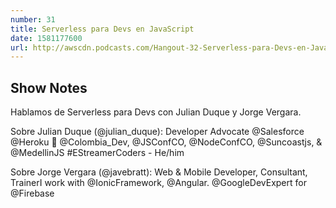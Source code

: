 ```yaml
---
number: 31
title: Serverless para Devs en JavaScript
date: 1581177600
url: http://awscdn.podcasts.com/Hangout-32-Serverless-para-Devs-en-JavaScript-3d42.mp3
---
```


## Show Notes

Hablamos de Serverless para Devs con Julian Duque y Jorge Vergara.

Sobre Julian Duque (@julian_duque):
Developer Advocate @Salesforce @Heroku 💜 @Colombia_Dev, @JSConfCO, @NodeConfCO, @Suncoastjs, & @MedellinJS
#EStreamerCoders - He/him

Sobre Jorge Vergara (@javebratt):
Web & Mobile Developer, Consultant, TrainerI work with @IonicFramework, @Angular.
@GoogleDevExpert for @Firebase